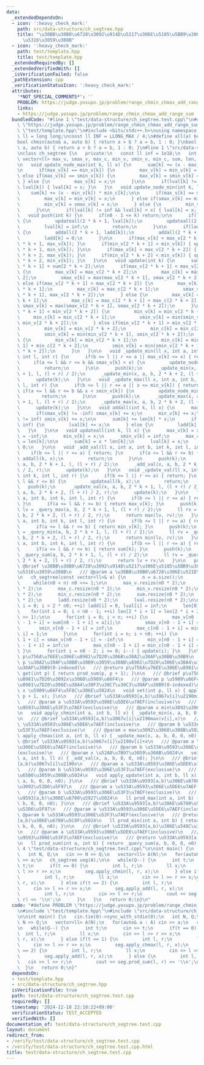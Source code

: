 ```yaml
---
data:
  _extendedDependsOn:
  - icon: ':heavy_check_mark:'
    path: src/data-structure/ch_segtree.hpp
    title: "\u30BB\u30B0\u6728\u3092\u914D\u5217\u306E\u5185\u5BB9\u3067\u521D\u671F\
      \u5316\u3059\u308B"
  - icon: ':heavy_check_mark:'
    path: test/template.hpp
    title: test/template.hpp
  _extendedRequiredBy: []
  _extendedVerifiedWith: []
  _isVerificationFailed: false
  _pathExtension: cpp
  _verificationStatusIcon: ':heavy_check_mark:'
  attributes:
    '*NOT_SPECIAL_COMMENTS*': ''
    PROBLEM: https://judge.yosupo.jp/problem/range_chmin_chmax_add_range_sum
    links:
    - https://judge.yosupo.jp/problem/range_chmin_chmax_add_range_sum
  bundledCode: "#line 1 \"test/data-structure/ch_segtree.test.cpp\"\n#define PROBLEM\
    \ \"https://judge.yosupo.jp/problem/range_chmin_chmax_add_range_sum\"\n#line 1\
    \ \"test/template.hpp\"\n#include <bits/stdc++.h>\nusing namespace std;\nusing\
    \ ll = long long;\nconst ll INF = LLONG_MAX / 4;\n#define all(a) begin(a), end(a)\n\
    bool chmin(auto& a, auto b) { return a > b ? a = b, 1 : 0; }\nbool chmax(auto&\
    \ a, auto b) { return a < b ? a = b, 1 : 0; }\n#line 1 \"src/data-structure/ch_segtree.hpp\"\
    \nclass ch_segtree {\n   private:\n   const ll inf = 1e18;\n   int n, n0;\n  \
    \ vector<ll> max_v, smax_v, max_c, min_v, smin_v, min_c, sum, len, ladd, lval;\n\
    \n   void update_node_max(int k, ll x) {\n      sum[k] += (x - max_v[k]) * max_c[k];\n\
    \n      if(max_v[k] == min_v[k]) {\n         max_v[k] = min_v[k] = x;\n      }\
    \ else if(max_v[k] == smin_v[k]) {\n         max_v[k] = smin_v[k] = x;\n     \
    \ } else {\n         max_v[k] = x;\n      }\n\n      if(lval[k] != inf && x <\
    \ lval[k]) { lval[k] = x; }\n   }\n   void update_node_min(int k, ll x) {\n  \
    \    sum[k] += (x - min_v[k]) * min_c[k];\n\n      if(max_v[k] == min_v[k]) {\n\
    \         max_v[k] = min_v[k] = x;\n      } else if(smax_v[k] == min_v[k]) {\n\
    \         min_v[k] = smax_v[k] = x;\n      } else {\n         min_v[k] = x;\n\
    \      }\n\n      if(lval[k] != inf && lval[k] < x) { lval[k] = x; }\n   }\n\n\
    \   void push(int k) {\n      if(n0 - 1 <= k) return;\n\n      if(lval[k] != inf)\
    \ {\n         updateall(2 * k + 1, lval[k]);\n         updateall(2 * k + 2, lval[k]);\n\
    \         lval[k] = inf;\n         return;\n      }\n\n      if(ladd[k] != 0)\
    \ {\n         addall(2 * k + 1, ladd[k]);\n         addall(2 * k + 2, ladd[k]);\n\
    \         ladd[k] = 0;\n      }\n\n      if(max_v[k] < max_v[2 * k + 1]) { update_node_max(2\
    \ * k + 1, max_v[k]); }\n      if(min_v[2 * k + 1] < min_v[k]) { update_node_min(2\
    \ * k + 1, min_v[k]); }\n\n      if(max_v[k] < max_v[2 * k + 2]) { update_node_max(2\
    \ * k + 2, max_v[k]); }\n      if(min_v[2 * k + 2] < min_v[k]) { update_node_min(2\
    \ * k + 2, min_v[k]); }\n   }\n\n   void update(int k) {\n      sum[k] = sum[2\
    \ * k + 1] + sum[2 * k + 2];\n\n      if(max_v[2 * k + 1] < max_v[2 * k + 2])\
    \ {\n         max_v[k] = max_v[2 * k + 2];\n         max_c[k] = max_c[2 * k +\
    \ 2];\n         smax_v[k] = max(max_v[2 * k + 1], smax_v[2 * k + 2]);\n      }\
    \ else if(max_v[2 * k + 1] > max_v[2 * k + 2]) {\n         max_v[k] = max_v[2\
    \ * k + 1];\n         max_c[k] = max_c[2 * k + 1];\n         smax_v[k] = max(smax_v[2\
    \ * k + 1], max_v[2 * k + 2]);\n      } else {\n         max_v[k] = max_v[2 *\
    \ k + 1];\n         max_c[k] = max_c[2 * k + 1] + max_c[2 * k + 2];\n        \
    \ smax_v[k] = max(smax_v[2 * k + 1], smax_v[2 * k + 2]);\n      }\n\n      if(min_v[2\
    \ * k + 1] < min_v[2 * k + 2]) {\n         min_v[k] = min_v[2 * k + 1];\n    \
    \     min_c[k] = min_c[2 * k + 1];\n         smin_v[k] = min(smin_v[2 * k + 1],\
    \ min_v[2 * k + 2]);\n      } else if(min_v[2 * k + 1] > min_v[2 * k + 2]) {\n\
    \         min_v[k] = min_v[2 * k + 2];\n         min_c[k] = min_c[2 * k + 2];\n\
    \         smin_v[k] = min(min_v[2 * k + 1], smin_v[2 * k + 2]);\n      } else\
    \ {\n         min_v[k] = min_v[2 * k + 1];\n         min_c[k] = min_c[2 * k +\
    \ 1] + min_c[2 * k + 2];\n         smin_v[k] = min(smin_v[2 * k + 1], smin_v[2\
    \ * k + 2]);\n      }\n   }\n\n   void _update_min(ll x, int a, int b, int k,\
    \ int l, int r) {\n      if(b <= l || r <= a || max_v[k] <= x) { return; }\n \
    \     if(a <= l && r <= b && smax_v[k] < x) {\n         update_node_max(k, x);\n\
    \         return;\n      }\n\n      push(k);\n      _update_min(x, a, b, 2 * k\
    \ + 1, l, (l + r) / 2);\n      _update_min(x, a, b, 2 * k + 2, (l + r) / 2, r);\n\
    \      update(k);\n   }\n\n   void _update_max(ll x, int a, int b, int k, int\
    \ l, int r) {\n      if(b <= l || r <= a || x <= min_v[k]) { return; }\n     \
    \ if(a <= l && r <= b && x < smin_v[k]) {\n         update_node_min(k, x);\n \
    \        return;\n      }\n\n      push(k);\n      _update_max(x, a, b, 2 * k\
    \ + 1, l, (l + r) / 2);\n      _update_max(x, a, b, 2 * k + 2, (l + r) / 2, r);\n\
    \      update(k);\n   }\n\n   void addall(int k, ll x) {\n      max_v[k] += x;\n\
    \      if(smax_v[k] != -inf) smax_v[k] += x;\n      min_v[k] += x;\n      if(smin_v[k]\
    \ != inf) smin_v[k] += x;\n\n      sum[k] += len[k] * x;\n      if(lval[k] !=\
    \ inf) {\n         lval[k] += x;\n      } else {\n         ladd[k] += x;\n   \
    \   }\n   }\n\n   void updateall(int k, ll x) {\n      max_v[k] = x;\n      smax_v[k]\
    \ = -inf;\n      min_v[k] = x;\n      smin_v[k] = inf;\n      max_c[k] = min_c[k]\
    \ = len[k];\n\n      sum[k] = x * len[k];\n      lval[k] = x;\n      ladd[k] =\
    \ 0;\n   }\n\n   void _add_val(ll x, int a, int b, int k, int l, int r) {\n  \
    \    if(b <= l || r <= a) { return; }\n      if(a <= l && r <= b) {\n        \
    \ addall(k, x);\n         return;\n      }\n\n      push(k);\n      _add_val(x,\
    \ a, b, 2 * k + 1, l, (l + r) / 2);\n      _add_val(x, a, b, 2 * k + 2, (l + r)\
    \ / 2, r);\n      update(k);\n   }\n\n   void _update_val(ll x, int a, int b,\
    \ int k, int l, int r) {\n      if(b <= l || r <= a) { return; }\n      if(a <=\
    \ l && r <= b) {\n         updateall(k, x);\n         return;\n      }\n\n   \
    \   push(k);\n      _update_val(x, a, b, 2 * k + 1, l, (l + r) / 2);\n      _update_val(x,\
    \ a, b, 2 * k + 2, (l + r) / 2, r);\n      update(k);\n   }\n\n   ll _query_max(int\
    \ a, int b, int k, int l, int r) {\n      if(b <= l || r <= a) { return -inf;\
    \ }\n      if(a <= l && r <= b) { return max_v[k]; }\n      push(k);\n      ll\
    \ lv = _query_max(a, b, 2 * k + 1, l, (l + r) / 2);\n      ll rv = _query_max(a,\
    \ b, 2 * k + 2, (l + r) / 2, r);\n      return max(lv, rv);\n   }\n\n   ll _query_min(int\
    \ a, int b, int k, int l, int r) {\n      if(b <= l || r <= a) { return inf; }\n\
    \      if(a <= l && r <= b) { return min_v[k]; }\n      push(k);\n      ll lv\
    \ = _query_min(a, b, 2 * k + 1, l, (l + r) / 2);\n      ll rv = _query_min(a,\
    \ b, 2 * k + 2, (l + r) / 2, r);\n      return min(lv, rv);\n   }\n\n   ll _query_sum(int\
    \ a, int b, int k, int l, int r) {\n      if(b <= l || r <= a) { return 0; }\n\
    \      if(a <= l && r <= b) { return sum[k]; }\n      push(k);\n      ll lv =\
    \ _query_sum(a, b, 2 * k + 1, l, (l + r) / 2);\n      ll rv = _query_sum(a, b,\
    \ 2 * k + 2, (l + r) / 2, r);\n      return lv + rv;\n   }\n\n   public:\n   ///\
    \ @brief \u30BB\u30B0\u6728\u3092\u914D\u5217\u306E\u5185\u5BB9\u3067\u521D\u671F\
    \u5316\u3059\u308B\n   /// @param a \u30BB\u30B0\u6728\u306E\u521D\u671F\u5024\
    \n   ch_segtree(const vector<ll>& a) {\n      n = a.size();\n      n0 = 1;\n \
    \     while(n0 < n) n0 <<= 1;\n\n      max_v.resize(n0 * 2);\n      smax_v.resize(n0\
    \ * 2);\n      max_c.resize(n0 * 2);\n      min_v.resize(n0 * 2);\n      smin_v.resize(n0\
    \ * 2);\n      min_c.resize(n0 * 2);\n      sum.resize(n0 * 2);\n      len.resize(n0\
    \ * 2);\n      ladd.resize(n0 * 2);\n      lval.resize(n0 * 2);\n\n      for(int\
    \ i = 0; i < 2 * n0; ++i) ladd[i] = 0, lval[i] = inf;\n      len[0] = n0;\n  \
    \    for(int i = 0; i < n0 - 1; ++i) len[2 * i + 1] = len[2 * i + 2] = (len[i]\
    \ >> 1);\n\n      for(int i = 0; i < n; ++i) {\n         max_v[n0 - 1 + i] = min_v[n0\
    \ - 1 + i] = sum[n0 - 1 + i] = a[i];\n         smax_v[n0 - 1 + i] = -inf;\n  \
    \       smin_v[n0 - 1 + i] = inf;\n         max_c[n0 - 1 + i] = min_c[n0 - 1 +\
    \ i] = 1;\n      }\n\n      for(int i = n; i < n0; ++i) {\n         max_v[n0 -\
    \ 1 + i] = smax_v[n0 - 1 + i] = -inf;\n         min_v[n0 - 1 + i] = smin_v[n0\
    \ - 1 + i] = inf;\n         max_c[n0 - 1 + i] = min_c[n0 - 1 + i] = 0;\n     \
    \ }\n      for(int i = n0 - 2; i >= 0; i--) { update(i); }\n   }\n\n   /// @brief\
    \ p\u756A\u76EE\u306E\u8981\u7D20\u306B\u30A2\u30AF\u30BB\u30B9\n   /// @param\
    \ p \u30A2\u30AF\u30BB\u30B9\u3059\u308B\u8981\u7D20\u306E\u30A4\u30F3\u30C7\u30C3\
    \u30AF\u30B9(0-indexed)\n   /// @return p\u756A\u76EE\u306E\u8981\u7D20\n   ll\
    \ get(int p) { return prod_sum(p, p + 1); }\n\n   /// @brief p\u756A\u76EE\u306E\
    \u8981\u7D20\u3092x\u306B\u5909\u66F4\n   /// @param p \u5909\u66F4\u3059\u308B\
    \u8981\u7D20\u306E\u30A4\u30F3\u30C7\u30C3\u30AF\u30B9(0-indexed)\n   /// @param\
    \ x \u5909\u66F4\u5F8C\u306E\u5024\n   void set(int p, ll x) { apply_update(p,\
    \ p + 1, x); }\n\n   /// @brief \u533A\u9593[a,b)\u3067v[i]\u2190min(v[i],x)\n\
    \   /// @param a \u533A\u9593\u306E\u5DE6\u7AEF(inclusive)\n   /// @param b \u533A\
    \u9593\u306E\u53F3\u7AEF(exclusive)\n   /// @param x min\u3092\u3068\u308B\u5024\
    \n   void apply_chmin(int a, int b, ll x) { _update_min(x, a, b, 0, 0, n0); }\n\
    \n   /// @brief \u533A\u9593[a,b)\u3067v[i]\u2190max(v[i],x)\n   /// @param a\
    \ \u533A\u9593\u306E\u5DE6\u7AEF(inclusive)\n   /// @param b \u533A\u9593\u306E\
    \u53F3\u7AEF(exclusive)\n   /// @param x max\u3092\u3068\u308B\u5024\n   void\
    \ apply_chmax(int a, int b, ll x) { _update_max(x, a, b, 0, 0, n0); }\n\n   ///\
    \ @brief \u533A\u9593[a,b)\u3067v[i]\u2190v[i]+x\n   /// @param a \u533A\u9593\
    \u306E\u5DE6\u7AEF(inclusive)\n   /// @param b \u533A\u9593\u306E\u53F3\u7AEF\
    (exclusive)\n   /// @param x \u52A0\u7B97\u3059\u308B\u5024\n   void apply_add(int\
    \ a, int b, ll x) { _add_val(x, a, b, 0, 0, n0); }\n\n   /// @brief \u533A\u9593\
    [a,b)\u3067v[i]\u2190x\n   /// @param a \u533A\u9593\u306E\u5DE6\u7AEF(inclusive)\n\
    \   /// @param b \u533A\u9593\u306E\u53F3\u7AEF(exclusive)\n   /// @param x \u66F4\
    \u65B0\u3059\u308B\u5024\n   void apply_update(int a, int b, ll x) { _update_val(x,\
    \ a, b, 0, 0, n0); }\n\n   /// @brief \u533A\u9593[a,b)\u306E\u6700\u5927\u5024\
    \u3092\u53D6\u5F97\n   /// @param a \u533A\u9593\u306E\u5DE6\u7AEF(inclusive)\n\
    \   /// @param b \u533A\u9593\u306E\u53F3\u7AEF(exclusive)\n   /// @return \u533A\
    \u9593[a,b)\u306E\u6700\u5927\u5024\n   ll prod_max(int a, int b) { return _query_max(a,\
    \ b, 0, 0, n0); }\n\n   /// @brief \u533A\u9593[a,b)\u306E\u6700\u5C0F\u5024\u3092\
    \u53D6\u5F97\n   /// @param a \u533A\u9593\u306E\u5DE6\u7AEF(inclusive)\n   ///\
    \ @param b \u533A\u9593\u306E\u53F3\u7AEF(exclusive)\n   /// @return \u533A\u9593\
    [a,b)\u306E\u6700\u5C0F\u5024\n   ll prod_min(int a, int b) { return _query_min(a,\
    \ b, 0, 0, n0); }\n\n   /// @brief \u533A\u9593[a,b)\u306E\u548C\u3092\u53D6\u5F97\
    \n   /// @param a \u533A\u9593\u306E\u5DE6\u7AEF(inclusive)\n   /// @param b \u533A\
    \u9593\u306E\u53F3\u7AEF(exclusive)\n   /// @return \u533A\u9593[a,b)\u306E\u548C\
    \n   ll prod_sum(int a, int b) { return _query_sum(a, b, 0, 0, n0); }\n};\n#line\
    \ 4 \"test/data-structure/ch_segtree.test.cpp\"\n\nint main() {\n   cin.tie(0)->sync_with_stdio(0);\n\
    \   int N, Q;\n   cin >> N >> Q;\n   vector<ll> A(N);\n   for(auto& a : A) cin\
    \ >> a;\n   ch_segtree seg(A);\n\n   while(Q--) {\n      int t;\n      cin >>\
    \ t;\n      if(t == 0) {\n         int l, r;\n         ll x;\n         cin >>\
    \ l >> r >> x;\n         seg.apply_chmin(l, r, x);\n      } else if(t == 1) {\n\
    \         int l, r;\n         ll x;\n         cin >> l >> r >> x;\n         seg.apply_chmax(l,\
    \ r, x);\n      } else if(t == 2) {\n         int l, r;\n         ll x;\n    \
    \     cin >> l >> r >> x;\n         seg.apply_add(l, r, x);\n      } else {\n\
    \         int l, r;\n         cin >> l >> r;\n         cout << seg.prod_sum(l,\
    \ r) << '\\n';\n      }\n   }\n   return 0;\n}\n"
  code: "#define PROBLEM \"https://judge.yosupo.jp/problem/range_chmin_chmax_add_range_sum\"\
    \n#include \"test/template.hpp\"\n#include \"src/data-structure/ch_segtree.hpp\"\
    \n\nint main() {\n   cin.tie(0)->sync_with_stdio(0);\n   int N, Q;\n   cin >>\
    \ N >> Q;\n   vector<ll> A(N);\n   for(auto& a : A) cin >> a;\n   ch_segtree seg(A);\n\
    \n   while(Q--) {\n      int t;\n      cin >> t;\n      if(t == 0) {\n       \
    \  int l, r;\n         ll x;\n         cin >> l >> r >> x;\n         seg.apply_chmin(l,\
    \ r, x);\n      } else if(t == 1) {\n         int l, r;\n         ll x;\n    \
    \     cin >> l >> r >> x;\n         seg.apply_chmax(l, r, x);\n      } else if(t\
    \ == 2) {\n         int l, r;\n         ll x;\n         cin >> l >> r >> x;\n\
    \         seg.apply_add(l, r, x);\n      } else {\n         int l, r;\n      \
    \   cin >> l >> r;\n         cout << seg.prod_sum(l, r) << '\\n';\n      }\n \
    \  }\n   return 0;\n}"
  dependsOn:
  - test/template.hpp
  - src/data-structure/ch_segtree.hpp
  isVerificationFile: true
  path: test/data-structure/ch_segtree.test.cpp
  requiredBy: []
  timestamp: '2024-12-18 22:10:22+09:00'
  verificationStatus: TEST_ACCEPTED
  verifiedWith: []
documentation_of: test/data-structure/ch_segtree.test.cpp
layout: document
redirect_from:
- /verify/test/data-structure/ch_segtree.test.cpp
- /verify/test/data-structure/ch_segtree.test.cpp.html
title: test/data-structure/ch_segtree.test.cpp
---
```

